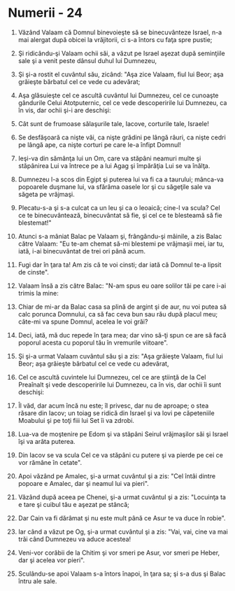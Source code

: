 # Numerii - 24

1. Văzând Valaam că Domnul binevoieşte să se binecuvânteze Israel, n-a mai alergat după obicei la vrăjitorii, ci s-a întors cu faţa spre pustie; 

2. Şi ridicându-şi Valaam ochii săi, a văzut pe Israel aşezat după seminţiile sale şi a venit peste dânsul duhul lui Dumnezeu, 

3. Şi şi-a rostit el cuvântul său, zicând: "Aşa zice Valaam, fiul lui Beor; aşa grăieşte bărbatul cel ce vede cu adevărat; 

4. Aşa glăsuieşte cel ce ascultă cuvântul lui Dumnezeu, cel ce cunoaşte gândurile Celui Atotputernic, cel ce vede descoperirile lui Dumnezeu, ca în vis, dar ochii şi-i are deschişi: 

5. Cât sunt de frumoase sălaşurile tale, Iacove, corturile tale, Israele! 

6. Se desfăşoară ca nişte văi, ca nişte grădini pe lângă râuri, ca nişte cedri pe lângă ape, ca nişte corturi pe care le-a înfipt Domnul! 

7. Ieşi-va din sămânţa lui un Om, care va stăpâni neamuri multe şi stăpânirea Lui va întrece pe a lui Agag şi împărăţia Lui se va înălţa. 

8. Dumnezeu l-a scos din Egipt şi puterea lui va fi ca a taurului; mânca-va popoarele duşmane lui, va sfărâma oasele lor şi cu săgeţile sale va săgeta pe vrăjmaşi. 

9. Plecatu-s-a şi s-a culcat ca un leu şi ca o leoaică; cine-l va scula? Cel ce te binecuvântează, binecuvântat să fie, şi cel ce te blesteamă să fie blestemat!" 

10. Atunci s-a mâniat Balac pe Valaam şi, frângându-şi mâinile, a zis Balac către Valaam: "Eu te-am chemat să-mi blestemi pe vrăjmaşii mei, iar tu, iată, i-ai binecuvântat de trei ori până acum. 

11. Fugi dar în ţara ta! Am zis că te voi cinsti; dar iată că Domnul te-a lipsit de cinste". 

12. Valaam însă a zis către Balac: "N-am spus eu oare solilor tăi pe care i-ai trimis la mine: 

13. Chiar de mi-ar da Balac casa sa plină de argint şi de aur, nu voi putea să calc porunca Domnului, ca să fac ceva bun sau rău după placul meu; câte-mi va spune Domnul, acelea le voi grăi? 

14. Deci, iată, mă duc repede în ţara mea; dar vino să-ţi spun ce are să facă poporul acesta cu poporul tău în vremurile viitoare". 

15. Şi şi-a urmat Valaam cuvântul său şi a zis: "Aşa grăieşte Valaam, fiul lui Beor; aşa grăieşte bărbatul cel ce vede cu adevărat, 

16. Cel ce ascultă cuvintele lui Dumnezeu, cel ce are ştiinţă de la Cel Preaînalt şi vede descoperirile lui Dumnezeu, ca în vis, dar ochii îi sunt deschişi: 

17. Îl văd, dar acum încă nu este; îl privesc, dar nu de aproape; o stea răsare din Iacov; un toiag se ridică din Israel şi va lovi pe căpeteniile Moabului şi pe toţi fiii lui Set îi va zdrobi. 

18. Lua-va de moştenire pe Edom şi va stăpâni Seirul vrăjmaşilor săi şi Israel îşi va arăta puterea. 

19. Din Iacov se va scula Cel ce va stăpâni cu putere şi va pierde pe cei ce vor rămâne în cetate". 

20. Apoi văzând pe Amalec, şi-a urmat cuvântul şi a zis: "Cel întâi dintre popoare e Amalec, dar şi neamul lui va pieri". 

21. Văzând după aceea pe Chenei, şi-a urmat cuvântul şi a zis: "Locuinţa ta e tare şi cuibul tău e aşezat pe stâncă; 

22. Dar Cain va fi dărâmat şi nu este mult până ce Asur te va duce în robie". 

23. Iar când a văzut pe Og, şi-a urmat cuvântul şi a zis: "Vai, vai, cine va mai trăi când Dumnezeu va aduce acestea! 

24. Veni-vor corăbii de la Chitim şi vor smeri pe Asur, vor smeri pe Heber, dar şi acelea vor pieri". 

25. Sculându-se apoi Valaam s-a întors înapoi, în ţara sa; şi s-a dus şi Balac întru ale sale. 

